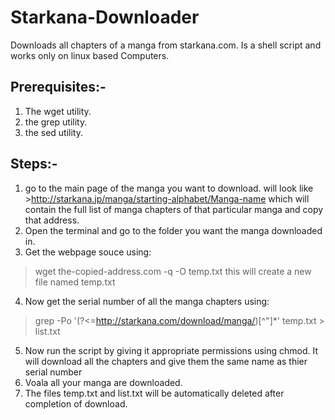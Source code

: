 # Starkana-Downloader
Downloads all chapters of a manga from starkana.com. Is a shell script and works only on linux based Computers.

## Prerequisites:-
1. The wget utility.
2. the grep utility.
3. the sed utility.

## Steps:-
1. go to the main page of the manga you want to download. will look like       >http://starkana.jp/manga/starting-alphabet/Manga-name 
  which will contain the full list of manga chapters of that particular manga and copy that address.
2. Open the terminal and go to the folder you want the manga downloaded in.
3. Get the webpage souce using: 
>wget the-copied-address.com -q -O temp.txt 
  this will create a new file named temp.txt
4. Now get the serial number of all the manga chapters using: 
>grep -Po '(?<=http://starkana.com/download/manga/)[^"]*' temp.txt > list.txt
5. Now run the script by giving it appropriate permissions using chmod. It will download all the chapters and give them the same name as thier serial number
6. Voala all your manga are downloaded.
7. The files temp.txt and list.txt will be automatically deleted after completion of download.
